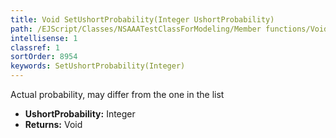 ```yaml
---
title: Void SetUshortProbability(Integer UshortProbability)
path: /EJScript/Classes/NSAAATestClassForModeling/Member functions/Void SetUshortProbability(Integer p_0)
intellisense: 1
classref: 1
sortOrder: 8954
keywords: SetUshortProbability(Integer)
---
```



Actual probability, may differ from the one in the list



* **UshortProbability:** Integer
* **Returns:** Void


